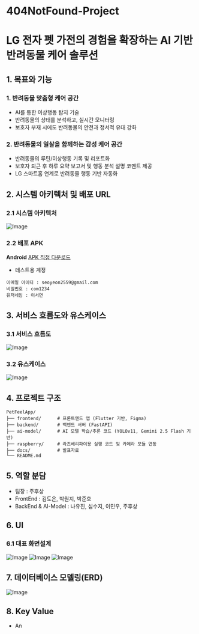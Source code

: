 # 404NotFound-Project

# LG 전자 펫 가전의 경험을 확장하는 AI 기반 반려동물 케어 솔루션
## 1. 목표와 기능

### 1. 반려동물 맞춤형 케어 공간
- AI를 통한 이상행동 탐지 기술
- 반려동물의 상태를 분석하고, 실시간 모니터링
- 보호자 부재 시에도 반려동물의 안전과 정서적 유대 강화
  
### 2. 반려동물의 일살을 함께하는 감성 케어 공간
- 반려동물의 루틴/이상행동 기록 및 리포트화
- 보호자 퇴근 후 하루 요약 보고서 및 행동 분석 설명 코멘트 제공
- LG 스마트홈 연계로 반려동물 행동 기반 자동화

## 2. 시스템 아키텍처 및 배포 URL
### 2.1 시스템 아키텍처
![Image](https://github.com/user-attachments/assets/1498d369-21d8-49c9-bfcf-cc590bba9811)

### 2.2 배포 APK
**Android**
[APK 직접 다운로드](https://블라블라.apk)
- 테스트용 계정
```
이메일 아이디 : seoyeon2559@gmail.com
비밀번호 : com1234
유저네임 : 이서연
```

## 3. 서비스 흐름도와 유스케이스
### 3.1 서비스 흐름도
![Image](https://github.com/user-attachments/assets/f24b9d07-5623-4933-aa4e-caca8ff6d380)

### 3.2 유스케이스
![Image](https://github.com/user-attachments/assets/8a308189-47ed-4465-93e8-b2d14da13742)

## 4. 프로젝트 구조
```
PetFeelApp/
├── frontend/      # 프론트엔드 앱 (Flutter 기반, Figma)
├── backend/       # 백엔드 서버 (FastAPI)
├── ai-model/      # AI 모델 학습/추론 코드 (YOLOv11, Gemini 2.5 Flash 기반)
├── raspberry/     # 라즈베리파이용 실행 코드 및 카메라 모듈 연동
├── docs/          # 발표자료
└── README.md
```

## 5. 역할 분담
- 팀장 : 주후상
- FrontEnd : 김도은, 박원지, 박준호
- BackEnd & AI-Model : 나유진, 심수지, 이민우, 주후상

## 6. UI
### 6.1 대표 화면설계
![Image](https://github.com/user-attachments/assets/62a15581-bdcd-4096-8aa8-b68cbf4649fd)
![Image](https://github.com/user-attachments/assets/a7f91d36-b3c8-43b7-a925-0c4357843229)
![Image](https://github.com/user-attachments/assets/a220e30b-eccc-470a-b1e5-b62397c7d3b9)

## 7. 데이터베이스 모델링(ERD)
![Image](https://github.com/user-attachments/assets/6c97eb53-05e1-4baa-8ac9-ca5aa39f92b6)

## 8. Key Value
- An

